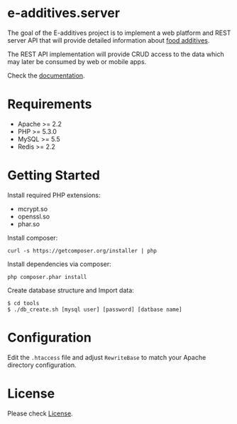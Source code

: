 e-additives.server
==================

The goal of the E-additives project is to implement a web platform and REST server API that will provide detailed information about [food additives](http://en.wikipedia.org/wiki/Food_additive).

The REST API implementation will provide CRUD access to the data which may later be consumed by web or mobile apps.

Check the [documentation](docs/).

# Requirements

  * Apache >= 2.2
  * PHP >= 5.3.0
  * MySQL >= 5.5
  * Redis >= 2.2

# Getting Started

Install required PHP extensions:

  * mcrypt.so
  * openssl.so
  * phar.so

Install composer:

    curl -s https://getcomposer.org/installer | php
    
Install dependencies via composer:

    php composer.phar install

Create database structure and Import data:

    $ cd tools
    $ ./db_create.sh [mysql user] [password] [datbase name]
    
# Configuration

Edit the `.htaccess` file and adjust `RewriteBase` to match your Apache directory configuration.

  
# License

Please check [License](LICENSE).
